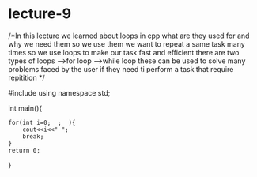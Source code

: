 # lecture-9
/*In this lecture we learned about loops in cpp what are they used for and why we need them
so we use them we want to repeat a same task many times so we use loops to make our task fast and efficient
there are two types of loops
-->for loop
-->while loop
these can be used to solve many problems faced by the user if they need ti perform a task that require repitition
*/

#include <iostream>
using namespace std;

int main(){

    for(int i=0;  ;  ){
        cout<<i<<" ";
        break;
    }
    return 0;
}

